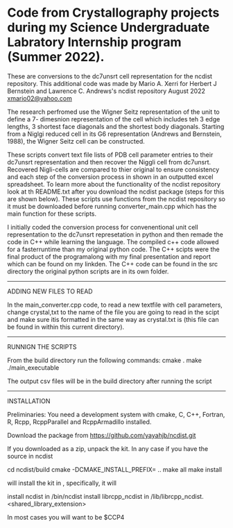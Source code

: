 # Code from Crystallography projects during my Science Undergraduate Labratory Internship program (Summer 2022).


These are conversions to the dc7unsrt cell representation for the ncdist repository.
This additional code was made by Mario A. Xerri for Herbert J Bernstein and Lawrence C. Andrews's ncdist repository
August 2022 
xmario02@yahoo.com 

The research perfromed use the Wigner Seitz representation of the unit to define a 7- dimesnion representation of the cell which includes teh 3 edge lengths, 3 shortest face diagonals and the shortest body diagonals.  Starting from a Niglgi reduced cell in its G6 representation (Andrews and Bernstein, 1988), the Wigner Seitz cell can be constructed.

These scripts convert text file lists of PDB cell parameter entries to their dc7unsrt representation and then recover the Niggli cell from dc7unsrt.  Recovered Nigli-cells are compared to thier original to ensure consistency and each step of the conversion process in shown in an outputted excel spreadsheet. To learn more about the functionality of the ncdist repository look at th README.txt after you download the ncdist package (steps for this are shown below). These scripts use functions from the ncdist repository so it must be downloaded before running converter_main.cpp which has the main function for these scripts.  

I initially coded the conversion process for convenentional unit cell representation to the dc7unsrt represetation in python and then remade the code in C++ while learning the language.  The compiled c++ code allowed for a fasterruntime than my original python code. The C++ scipts were the final product of the programalong with my final presentation and report which can be found on my linkden. The C++ code can be found in the src directory the original python scripts are in its own folder.  
_______________________________________________________________________________________

ADDING NEW FILES TO READ

In the main_converter.cpp code, to read a new textfile with cell parameters, change crystal,txt to the name of the file you are going to read in the scipt and make sure itis formatted in the same way as crystal.txt is (this file can be found in within this current directory).  

_________________________________________________________________________________________

RUNNIGN THE SCRIPTS

From the build directory run the following commands:
cmake .
make 
./main_executable

The output csv files will be in the build directory after running the script 

_______________________________________________________________________________________

INSTALLATION

Preliminaries:  You need a development system with cmake, C, C++, Fortran, R, Rcpp, 
RcppParallel and RcppArmadillo installed.

Download the package from https://github.com/yayahjb/ncdist.git

If you downloaded as a zip, unpack the kit.  In any case if you have the source in
ncdist

cd ncdist/build
cmake -DCMAKE_INSTALL_PREFIX=<prefix> ..
make all
make install

will install the kit in <prefix>, specifically, it will 

install ncdist in <prefix>/bin/ncdist
install librcpp_ncdist in <prefix>/lib/librcpp_ncdist.<shared_library_extension>

In most cases you will want <prefix> to be $CCP4
